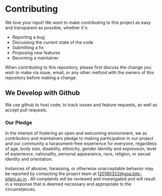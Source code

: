 # Contributing

We love your input! We want to make contributing to this project as easy and transparent as possible, whether it's:

- Reporting a bug
- Discussing the current state of the code
- Submitting a fix
- Proposing new features
- Becoming a maintainer

When contributing to this repository, please first discuss the change you wish to make via issue,
email, or any other method with the owners of this repository before making a change.

## We Develop with Github

We use github to host code, to track issues and feature requests, as well as accept pull requests.

### Our Pledge

In the interest of fostering an open and welcoming environment, we as
contributors and maintainers pledge to making participation in our project and
our community a harassment-free experience for everyone, regardless of age, body
size, disability, ethnicity, gender identity and expression, level of experience,
nationality, personal appearance, race, religion, or sexual identity and
orientation.

Instances of abusive, harassing, or otherwise unacceptable behavior may be
reported by contacting the project team at f20180322@goa.bits-pilani.ac.in . All
complaints will be reviewed and investigated and will result in a response that
is deemed necessary and appropriate to the circumstances.
